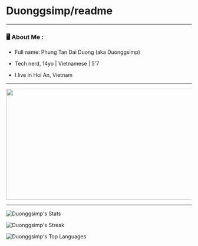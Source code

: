 # Duonggsimp/readme
---
### 🖥 About Me :
- Full name: Phung Tan Dai Duong (aka Duonggsimp) 

- Tech nerd, 14yo | Vietnamese | 5'7

- I live in Hoi An, Vietnam

---
<div align="center">
  <img src="https://th.bing.com/th/id/R.6dbf3c6509b3510a1f32a1e736946269?rik=gLqYov0j3enyUA&pid=ImgRaw&r=0" width="600" height="300"/>
</div>

---
  ![Duonggsimp's Stats](https://github-readme-stats.vercel.app/api?username=Duonggsimp&theme=vue-dark&show_icons=true&hide_border=true&count_private=true)

  ![Duonggsimp's Streak](https://github-readme-streak-stats.herokuapp.com/?user=Duonggsimp&theme=vue-dark&hide_border=true)

  ![Duonggsimp's Top Languages](https://github-readme-stats.vercel.app/api/top-langs/?username=Duonggsimp&theme=vue-dark&show_icons=true&hide_border=true&layout=compact)

